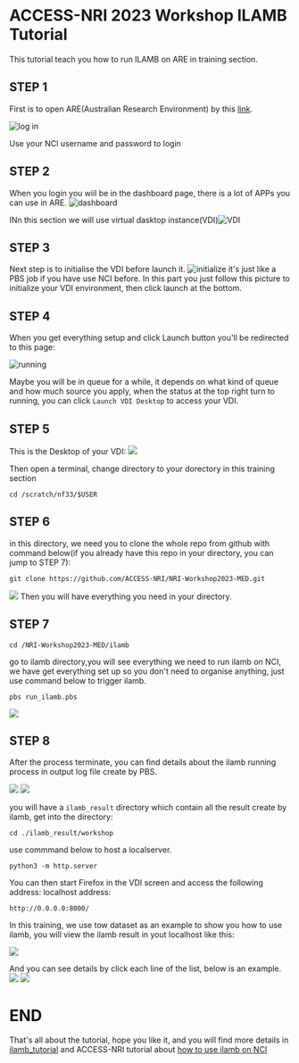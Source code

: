 # ACCESS-NRI 2023 Workshop ILAMB Tutorial

This tutorial teach you how to run ILAMB on ARE in training section.

## STEP 1

First is to open ARE(Australian Research Environment) by this [link](https://are-auth.nci.org.au/auth/ldap/login?back=&state=rl5xnescpalo7gqjcfj7qkwpx). 

![log in](./image/login.png)

Use your NCI username and password to login

## STEP 2

When you login you wiil be in the dashboard page, there is a lot of APPs you can use in ARE.
![dashboard](./image/dashboard.png)

INn this section we will use virtual dasktop instance(VDI)![VDI](./image/VDI.png)

## STEP 3
Next step is to initialise the VDI before launch it.
![initialize](./image/initialize.png)
it's just like a PBS job if you have use NCI before. In this part you just follow this picture to initialize your VDI environment, then click launch at the bottom.

## STEP 4
When you get everything setup and click Launch button you'll be redirected to this page:

 ![running](./image/running.png)

Maybe you will be in queue for a while, it depends on what kind of queue and how much source you apply, when the status at the top right turn to running, you can click `Launch VDI Desktop` to access your VDI.

## STEP 5
This is the Desktop of your VDI:
![](./image/vdi_desktop.png)

Then open a terminal, change directory to your dorectory in this training section

```
cd /scratch/nf33/$USER
```

## STEP 6
in this directory, we need you to clone the whole repo from github with command below(if you already have this repo in your directory, you can jump to STEP 7):
```
git clone https://github.com/ACCESS-NRI/NRI-Workshop2023-MED.git
```
![](./image/gitclone.png)
Then you will have everything you need in your directory.

## STEP 7
```
cd /NRI-Workshop2023-MED/ilamb
```
go to ilamb directory,you will see everything we need to run ilamb on NCI, we have get everything set up so you don't need to organise anything, just use command below to trigger ilamb.
```
pbs run_ilamb.pbs
```
![](./image/runilamb.png)

## STEP 8
After the process terminate, you can find details about the ilamb running process in output log file create by PBS.

![](./image/confront.png)
![](./image/post.png)


you will have a `ilamb_result` directory which contain all the result create by ilamb, get into the directory:
```
cd ./ilamb_result/workshop
```
use commmand below to host a localserver.
```
python3 -m http.server
```

You can then start Firefox in the VDI screen and access the following address:
localhost address:
```
http://0.0.0.0:8000/
```
In this training, we use tow dataset as an example to show you how to use ilamb, you will view the ilamb result in yout localhost like this:

![](./image/ilamb_result.png)

And you can see details by click each line of the list, below is an example.
![](./image/ilamb_result1.png)
![](./image/ilamb_result2.png)

# END
That's all about the tutorial, hope you like it, and you will find more details in [ilamb_tutorial](https://www.ilamb.org/doc/tutorial.html) and ACCESS-NRI tutorial about [how to use ilamb on NCI](https://ilamb-workflow.readthedocs.io/en/latest/) 